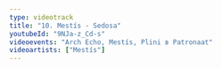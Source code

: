 ```yaml
---
type: videotrack
title: "10. Mestís - Sedosa"
youtubeId: "9NJa-z_Cd-s"
videoevents: "Arch Echo, Mestís, Plini в Patronaat"
videoartists: ["Mestís"]
---
```

